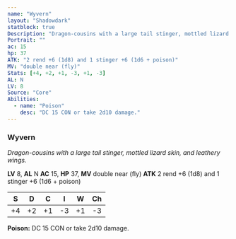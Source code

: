 ```yaml
---
name: "Wyvern"
layout: "Shadowdark"
statblock: true
Description: "Dragon-cousins with a large tail stinger, mottled lizard skin, and leathery wings."
Portrait: ""
ac: 15
hp: 37
ATK: "2 rend +6 (1d8) and 1 stinger +6 (1d6 + poison)"
MV: "double near (fly)"
Stats: [+4, +2, +1, -3, +1, -3]
AL: N
LV: 8
Source: "Core"
Abilities:
  - name: "Poison"
    desc: "DC 15 CON or take 2d10 damage."
---
```


### Wyvern

_Dragon-cousins with a large tail stinger, mottled lizard skin, and leathery wings._

**LV** 8, **AL** N
**AC** 15, **HP** 37, **MV** double near (fly)
**ATK** 2 rend +6 (1d8) and 1 stinger +6 (1d6 + poison)

|  S  |  D  |  C  |  I  |  W  |  Ch  |
|:---:|:---:|:---:|:---:|:---:|:----:|
| +4 | +2 | +1 | -3 | +1 | -3 |

**Poison:** DC 15 CON or take 2d10 damage.

